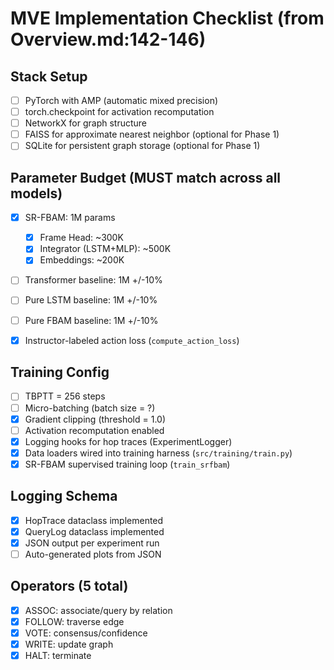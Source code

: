# MVE Implementation Checklist (from Overview.md:142-146)

## Stack Setup
- [ ] PyTorch with AMP (automatic mixed precision)
- [ ] torch.checkpoint for activation recomputation
- [ ] NetworkX for graph structure
- [ ] FAISS for approximate nearest neighbor (optional for Phase 1)
- [ ] SQLite for persistent graph storage (optional for Phase 1)

## Parameter Budget (MUST match across all models)
- [x] SR-FBAM: 1M params
  - [x] Frame Head: ~300K
  - [x] Integrator (LSTM+MLP): ~500K
  - [x] Embeddings: ~200K
- [ ] Transformer baseline: 1M +/-10%
- [ ] Pure LSTM baseline: 1M +/-10%
- [ ] Pure FBAM baseline: 1M +/-10%

- [x] Instructor-labeled action loss (`compute_action_loss`)

## Training Config
- [ ] TBPTT = 256 steps
- [ ] Micro-batching (batch size = ?)
- [x] Gradient clipping (threshold = 1.0)
- [ ] Activation recomputation enabled
- [x] Logging hooks for hop traces (ExperimentLogger)
- [x] Data loaders wired into training harness (`src/training/train.py`)
- [x] SR-FBAM supervised training loop (`train_srfbam`)

## Logging Schema
- [x] HopTrace dataclass implemented
- [x] QueryLog dataclass implemented
- [x] JSON output per experiment run
- [ ] Auto-generated plots from JSON

## Operators (5 total)
- [x] ASSOC: associate/query by relation
- [x] FOLLOW: traverse edge
- [x] VOTE: consensus/confidence
- [x] WRITE: update graph
- [x] HALT: terminate
